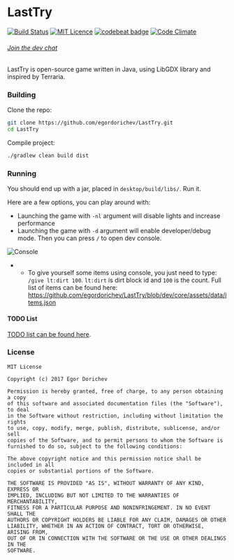 # LastTry

[![Build Status](https://travis-ci.org/egordorichev/LastTry.svg?branch=master)](https://travis-ci.org/egordorichev/LastTry)  [![MIT Licence](https://badges.frapsoft.com/os/mit/mit.svg?v=103)](https://opensource.org/licenses/mit-license.php) [![codebeat badge](https://codebeat.co/badges/92d0acff-0fd0-438b-b7a8-f40390f995df)](https://codebeat.co/projects/github-com-egordorichev-lasttry-dev) [![Code Climate](https://codeclimate.com/github/egordorichev/LastTry.png)](https://codeclimate.com/github/egordorichev/LastTry)

###### [Join the dev chat](https://discord.gg/dG2VT9X)

LastTry is open-source game written in Java, using LibGDX library and inspired by Terraria.

### Building

Clone the repo:

```bash
git clone https://github.com/egordorichev/LastTry.git
cd LastTry
```

Compile project:

```bash
./gradlew clean build dist
```

### Running

You should end up with a jar, placed in `desktop/build/libs/`. Run it.

Here are a few options, you can play around with:

* Launching the game with `-nl` argument will disable lights and increase performance
* Launching the game with `-d` argument will enable developer/debug mode. Then you can press `/` to open dev console.

![Console](
http://i.imgur.com/Q2P7a42.png)

* + To give yourself some items using console, you just need to type: `/give lt:dirt 100`. `lt:dirt` is dirt block id and `100` is the count. Full list of items can be found here: https://github.com/egordorichev/LastTry/blob/dev/core/assets/data/items.json

#### TODO List

[TODO list can be found here](https://trello.com/b/MgdX6wA4/game-lasttry).

### License

```
MIT License

Copyright (c) 2017 Egor Dorichev

Permission is hereby granted, free of charge, to any person obtaining a copy
of this software and associated documentation files (the "Software"), to deal
in the Software without restriction, including without limitation the rights
to use, copy, modify, merge, publish, distribute, sublicense, and/or sell
copies of the Software, and to permit persons to whom the Software is
furnished to do so, subject to the following conditions:

The above copyright notice and this permission notice shall be included in all
copies or substantial portions of the Software.

THE SOFTWARE IS PROVIDED "AS IS", WITHOUT WARRANTY OF ANY KIND, EXPRESS OR
IMPLIED, INCLUDING BUT NOT LIMITED TO THE WARRANTIES OF MERCHANTABILITY,
FITNESS FOR A PARTICULAR PURPOSE AND NONINFRINGEMENT. IN NO EVENT SHALL THE
AUTHORS OR COPYRIGHT HOLDERS BE LIABLE FOR ANY CLAIM, DAMAGES OR OTHER
LIABILITY, WHETHER IN AN ACTION OF CONTRACT, TORT OR OTHERWISE, ARISING FROM,
OUT OF OR IN CONNECTION WITH THE SOFTWARE OR THE USE OR OTHER DEALINGS IN THE
SOFTWARE.
```
